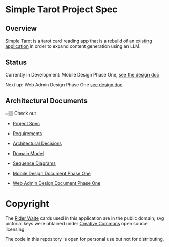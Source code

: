 # Simple Tarot Project Spec

## Overview

Simple Tarot is a tarot card reading app that is a rebuild of an [existing application](https://github.com/avacollins/tarot-ix) in order to expand content generation using an LLM.

## Status

Currently in Development: Mobile Design Phase One, [see the design doc](./docs/mobile_design_pahse_one.md)

Next up: Web Admin Design Phase One [see design doc]('./docs/web_admin_design.md)

## Architectural Documents

👉🏽 Check out 
 
 - [Project Spec](./docs/project_spec.md)

 - [Requirements](./docs/requirements.md)
 
 - [Architectural Decisions](./docs/adr.md)

 - [Domain Model](./docs/domain_model.md)

 - [Sequence Diagrams](./docs/sequence_diagrams.md)

 - [Mobile Design Document Phase One](./docs/mobile_design_pahse_one.md)

 - [Web Admin Design Document Phase One](./docs/web_admin_design.md)

 # Copyright

The [Rider Waite](https://sacred-texts.com/tarot/faq.htm#uscopyright) cards used in this application are in the public domain; svg pictorial keys were obtained under [Creative Commons](https://creativecommons.org/publicdomain/zero/1.0/) open source licensing.

The code in this repository is open for personal use but not for distributing.